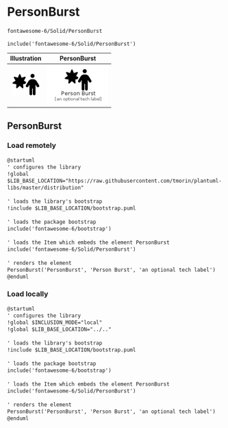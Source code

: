 # PersonBurst


```text
fontawesome-6/Solid/PersonBurst
```

```text
include('fontawesome-6/Solid/PersonBurst')
```



| Illustration | PersonBurst |
| :---: | :---: |
| ![illustration for Illustration](../../fontawesome-6/Solid/PersonBurst.png) | ![illustration for PersonBurst](../../fontawesome-6/Solid/PersonBurst.Local.png) |




## PersonBurst

### Load remotely
```plantuml
@startuml
' configures the library
!global $LIB_BASE_LOCATION="https://raw.githubusercontent.com/tmorin/plantuml-libs/master/distribution"

' loads the library's bootstrap
!include $LIB_BASE_LOCATION/bootstrap.puml

' loads the package bootstrap
include('fontawesome-6/bootstrap')

' loads the Item which embeds the element PersonBurst
include('fontawesome-6/Solid/PersonBurst')

' renders the element
PersonBurst('PersonBurst', 'Person Burst', 'an optional tech label')
@enduml
```

### Load locally
```plantuml
@startuml
' configures the library
!global $INCLUSION_MODE="local"
!global $LIB_BASE_LOCATION="../.."

' loads the library's bootstrap
!include $LIB_BASE_LOCATION/bootstrap.puml

' loads the package bootstrap
include('fontawesome-6/bootstrap')

' loads the Item which embeds the element PersonBurst
include('fontawesome-6/Solid/PersonBurst')

' renders the element
PersonBurst('PersonBurst', 'Person Burst', 'an optional tech label')
@enduml
```

